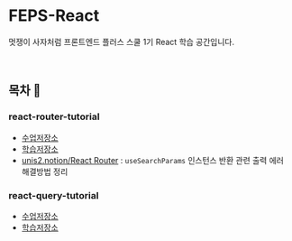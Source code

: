 # FEPS-React

멋쟁이 사자처럼 프론트엔드 플러스 스쿨 1기 React 학습 공간입니다.

<br/>

## 목차 📑

### react-router-tutorial

- [수업저장소](https://github.com/mattt0204/react-router-tutorial.git)
- [학습저장소](./react-router-tutorial)
- [unis2.notion/React Router](https://unis2.notion.site/React-Router-bea2514f9d354d88a95903c0b9bb0204?pvs=4) : `useSearchParams` 인스턴스 반환 관련 출력 에러 해결방법 정리

### react-query-tutorial

- [수업저장소](https://github.com/mattt0204/react-query-tutorial.git)
- [학습저장소](./react-query-tutorial/)

